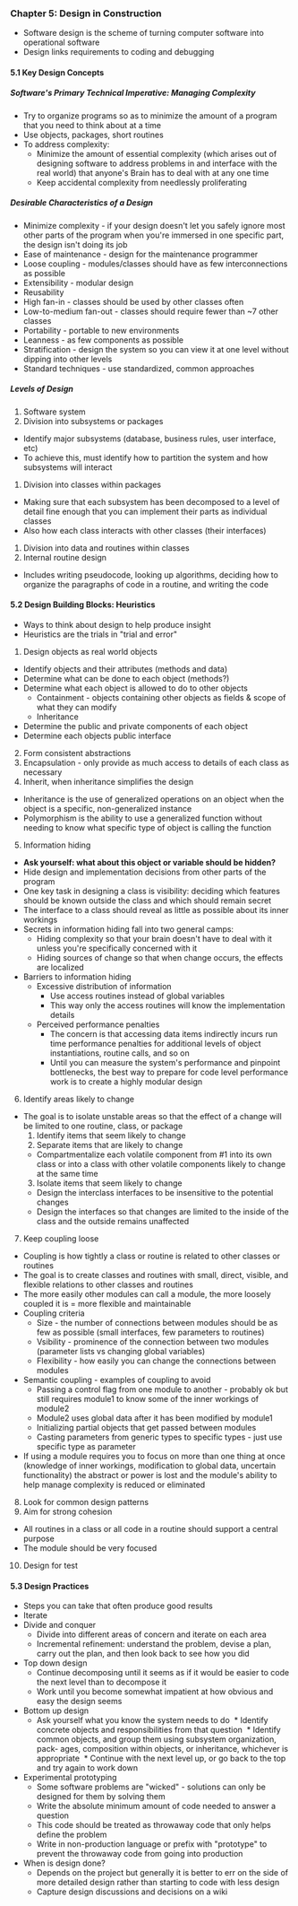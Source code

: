 ### Chapter 5: Design in Construction
* Software design is the scheme of turning computer software into operational software
* Design links requirements to coding and debugging

#### 5.1 Key Design Concepts

##### Software's Primary Technical Imperative: Managing Complexity
* Try to organize programs so as to minimize the amount of a program that you need to think about at a time
* Use objects, packages, short routines
* To address complexity:
  * Minimize the amount of essential complexity (which arises out of designing software to address problems in and interface with the real world) that anyone's Brain has to deal with at any one time
  * Keep accidental complexity from needlessly proliferating

##### Desirable Characteristics of a Design
* Minimize complexity - if your design doesn't let you safely ignore most other parts of the program when you're immersed in one specific part, the design isn't doing its job 
* Ease of maintenance - design for the maintenance programmer
* Loose coupling - modules/classes should have as few interconnections as possible
* Extensibility - modular design
* Reusability
* High fan-in - classes should be used by other classes often
* Low-to-medium fan-out - classes should require fewer than ~7 other classes
* Portability - portable to new environments
* Leanness - as few components as possible
* Stratification - design the system so you can view it at one level without dipping into other levels
* Standard techniques - use standardized, common approaches

##### Levels of Design
1. Software system
2. Division into subsystems or packages
  * Identify major subsystems (database, business rules, user interface, etc)
  * To achieve this, must identify how to partition the system and how subsystems will interact
1. Division into classes within packages
  * Making sure that each subsystem has been decomposed to a level of detail fine enough that you can implement their parts as individual classes
  * Also how each class interacts with other classes (their interfaces)
1. Division into data and routines within classes
2. Internal routine design
  * Includes writing pseudocode, looking up algorithms, deciding how to organize the paragraphs of code in a routine, and writing the code

#### 5.2 Design Building Blocks: Heuristics
* Ways to think about design to help produce insight
* Heuristics are the trials in "trial and error"
1. Design objects as real world objects
  * Identify objects and their attributes (methods and data)
  * Determine what can be done to each object (methods?)
  * Determine what each object is allowed to do to other objects
    * Containment - objects containing other objects as fields & scope of what they can modify
    * Inheritance
  * Determine the public and private components of each object
  * Determine each objects public interface
2. Form consistent abstractions
3. Encapsulation - only provide as much access to details of each class as necessary
4. Inherit, when inheritance simplifies the design
  * Inheritance is the use of generalized operations on an object when the object is a specific, non-generalized instance
  * Polymorphism is the ability to use a generalized function without needing to know what specific type of object is calling the function
5. Information hiding
  * **Ask yourself: what about this object or variable should be hidden?**
  * Hide design and implementation decisions from other parts of the program
  * One key task in designing a class is visibility: deciding which features should be known outside the class and which should remain secret
  * The interface to a class should reveal as little as possible about its inner workings
  * Secrets in information hiding fall into two general camps:
    * Hiding complexity so that your brain doesn't have to deal with it unless you're specifically concerned with it
    * Hiding sources of change so that when change occurs, the effects are localized
  * Barriers to information hiding
    * Excessive distribution of information
      * Use access routines instead of global variables
      * This way only the access routines will know the implementation details
    * Perceived performance penalties
      * The concern is that accessing data items indirectly incurs run time performance penalties for additional levels of object instantiations, routine calls, and so on
      * Until you can measure the system's performance and pinpoint bottlenecks, the best way to prepare for code level performance work is to create a highly modular design
6. Identify areas likely to change
  * The goal is to isolate unstable areas so that the effect of a change will be limited to one routine, class, or package
    1. Identify items that seem likely to change
    2. Separate items that are likely to change
      * Compartmentalize each volatile component from #1 into its own class or into a class with other volatile components likely to change at the same time
    3. Isolate items that seem likely to change
      * Design the interclass interfaces to be insensitive to the potential changes
      * Design the interfaces so that changes are limited to the inside of the class and the outside remains unaffected
7. Keep coupling loose
  * Coupling is how tightly a class or routine is related to other classes or routines
  * The goal is to create classes and routines with small, direct, visible, and flexible relations to other classes and routines
  * The more easily other modules can call a module, the more loosely coupled it is = more flexible and maintainable
  * Coupling criteria
    * Size - the number of connections between modules should be as few as possible (small interfaces, few parameters to routines)
    * Vsibility - prominence of the connection between two modules (parameter lists vs changing global variables)
    * Flexibility - how easily you can change the connections between modules
  * Semantic coupling - examples of coupling to avoid
    * Passing a control flag from one module to another - probably ok but still requires module1 to know some of the inner workings of module2
    * Module2 uses global data after it has been modified by module1
    * Initializing partial objects that get passed between modules
    * Casting parameters from generic types to specific types - just use specific type as parameter
  * If using a module requires you to focus on more than one thing at once (knowledge of inner workings, modification to global data, uncertain functionality) the abstract or power is lost and the module's ability to help manage complexity is reduced or eliminated
8. Look for common design patterns
9. Aim for strong cohesion
  * All routines in a class or all code in a routine should support a central purpose
  * The module should be very focused
10. Design for test

#### 5.3 Design Practices
* Steps you can take that often produce good results
* Iterate
* Divide and conquer
    * Divide into different areas of concern and iterate on each area
    * Incremental refinement: understand the problem, devise a plan, carry out the plan, and then look back to see how you did 
* Top down design
    * Continue decomposing until it seems as if it would be easier to code the next level than to decompose it
    * Work until you become somewhat impatient at how obvious and easy the design seems
* Bottom up design
    * Ask yourself what you know the system needs to do     * Identify concrete objects and responsibilities from that question     * Identify common objects, and group them using subsystem organization, pack- ages, composition within objects, or inheritance, whichever is appropriate     * Continue with the next level up, or go back to the top and try again to work down
* Experimental prototyping
    * Some software problems are "wicked" - solutions can only be designed for them by solving them
    * Write the absolute minimum amount of code needed to answer a question
    * This code should be treated as throwaway code that only helps define the problem
    * Write in non-production language or prefix with "prototype" to prevent the throwaway code from going into production
* When is design done?
  * Depends on the project but generally it is better to err on the side of more detailed design rather than starting to code with less design
  * Capture design discussions and decisions on a wiki
